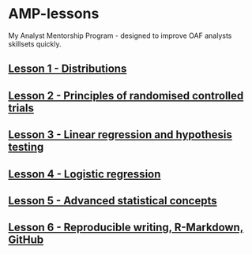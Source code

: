 # AMP-lessons
My Analyst Mentorship Program - designed to improve OAF analysts skillsets quickly. 

## [Lesson 1 - Distributions](https://michael-bar.github.io/Introduction-to-statistics/AMP-1-distributions.html#)

## [Lesson 2 - Principles of randomised controlled trials](https://michael-bar.github.io/Introduction-to-statistics/AMP-2-RCT-principles.html)

## [Lesson 3 - Linear regression and hypothesis testing](https://michael-bar.github.io/Introduction-to-statistics/AMP-3-regressions_NHT.html)

## [Lesson 4 - Logistic regression](https://michael-bar.github.io/Introduction-to-statistics/AMP4_RCT_analysis_p2.html)

## [Lesson 5 - Advanced statistical concepts](https://michael-bar.github.io/Introduction-to-statistics/AMP5-summary.html)

## [Lesson 6 - Reproducible writing, R-Markdown, GitHub](https://michael-bar.github.io/Introduction-to-statistics)
